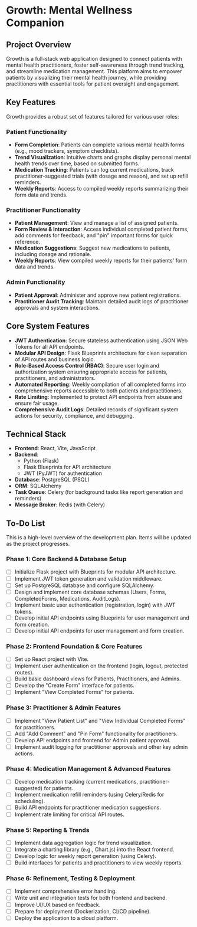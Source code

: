 # Growth: Mental Wellness Companion

## Project Overview
Growth is a full-stack web application designed to connect patients with mental health practitioners, foster self-awareness through trend tracking, and streamline medication management. This platform aims to empower patients by visualizing their mental health journey, while providing practitioners with essential tools for patient oversight and engagement.

## Key Features
Growth provides a robust set of features tailored for various user roles:

### Patient Functionality
- **Form Completion**: Patients can complete various mental health forms (e.g., mood trackers, symptom checklists).
- **Trend Visualization**: Intuitive charts and graphs display personal mental health trends over time, based on submitted forms.
- **Medication Tracking**: Patients can log current medications, track practitioner-suggested trials (with dosage and reason), and set up refill reminders.
- **Weekly Reports**: Access to compiled weekly reports summarizing their form data and trends.

### Practitioner Functionality
- **Patient Management**: View and manage a list of assigned patients.
- **Form Review & Interaction**: Access individual completed patient forms, add comments for feedback, and "pin" important forms for quick reference.
- **Medication Suggestions**: Suggest new medications to patients, including dosage and rationale.
- **Weekly Reports**: View compiled weekly reports for their patients' form data and trends.

### Admin Functionality
- **Patient Approval**: Administer and approve new patient registrations.
- **Practitioner Audit Tracking**: Maintain detailed audit logs of practitioner approvals and system interactions.

## Core System Features
- **JWT Authentication**: Secure stateless authentication using JSON Web Tokens for all API endpoints.
- **Modular API Design**: Flask Blueprints architecture for clean separation of API routes and business logic.
- **Role-Based Access Control (RBAC)**: Secure user login and authorization system ensuring appropriate access for patients, practitioners, and administrators.
- **Automated Reporting**: Weekly compilation of all completed forms into comprehensive reports accessible to both patients and practitioners.
- **Rate Limiting**: Implemented to protect API endpoints from abuse and ensure fair usage.
- **Comprehensive Audit Logs**: Detailed records of significant system actions for security, compliance, and debugging.

## Technical Stack
- **Frontend**: React, Vite, JavaScript
- **Backend**: 
  - Python (Flask)
  - Flask Blueprints for API architecture
  - JWT (PyJWT) for authentication
- **Database**: PostgreSQL (PSQL)
- **ORM**: SQLAlchemy
- **Task Queue**: Celery (for background tasks like report generation and reminders)
- **Message Broker**: Redis (with Celery)

## To-Do List
This is a high-level overview of the development plan. Items will be updated as the project progresses.

### Phase 1: Core Backend & Database Setup
- [ ] Initialize Flask project with Blueprints for modular API architecture.
- [ ] Implement JWT token generation and validation middleware.
- [ ] Set up PostgreSQL database and configure SQLAlchemy.
- [ ] Design and implement core database schemas (Users, Forms, CompletedForms, Medications, AuditLogs).
- [ ] Implement basic user authentication (registration, login) with JWT tokens.
- [ ] Develop initial API endpoints using Blueprints for user management and form creation.
- [ ] Develop initial API endpoints for user management and form creation.

### Phase 2: Frontend Foundation & Core Features
- [ ] Set up React project with Vite.
- [ ] Implement user authentication on the frontend (login, logout, protected routes).
- [ ] Build basic dashboard views for Patients, Practitioners, and Admins.
- [ ] Develop the "Create Form" interface for patients.
- [ ] Implement "View Completed Forms" for patients.

### Phase 3: Practitioner & Admin Features
- [ ] Implement "View Patient List" and "View Individual Completed Forms" for practitioners.
- [ ] Add "Add Comment" and "Pin Form" functionality for practitioners.
- [ ] Develop API endpoints and frontend for Admin patient approval.
- [ ] Implement audit logging for practitioner approvals and other key admin actions.

### Phase 4: Medication Management & Advanced Features
- [ ] Develop medication tracking (current medications, practitioner-suggested) for patients.
- [ ] Implement medication refill reminders (using Celery/Redis for scheduling).
- [ ] Build API endpoints for practitioner medication suggestions.
- [ ] Implement rate limiting for critical API routes.

### Phase 5: Reporting & Trends
- [ ] Implement data aggregation logic for trend visualization.
- [ ] Integrate a charting library (e.g., Chart.js) into the React frontend.
- [ ] Develop logic for weekly report generation (using Celery).
- [ ] Build interfaces for patients and practitioners to view weekly reports.

### Phase 6: Refinement, Testing & Deployment
- [ ] Implement comprehensive error handling.
- [ ] Write unit and integration tests for both frontend and backend.
- [ ] Improve UI/UX based on feedback.
- [ ] Prepare for deployment (Dockerization, CI/CD pipeline).
- [ ] Deploy the application to a cloud platform.